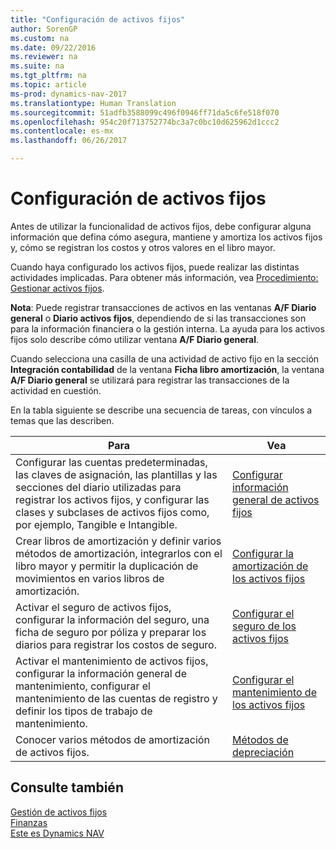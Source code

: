 ```yaml
---
title: "Configuración de activos fijos"
author: SorenGP
ms.custom: na
ms.date: 09/22/2016
ms.reviewer: na
ms.suite: na
ms.tgt_pltfrm: na
ms.topic: article
ms-prod: dynamics-nav-2017
ms.translationtype: Human Translation
ms.sourcegitcommit: 51adfb3588099c496f0946ff71da5c6fe518f070
ms.openlocfilehash: 954c20f713752774bc3a7c0bc10d625962d1ccc2
ms.contentlocale: es-mx
ms.lasthandoff: 06/26/2017

---
```


# <a name="set-up-fixed-assets"></a>Configuración de activos fijos
Antes de utilizar la funcionalidad de activos fijos, debe configurar alguna información que defina cómo asegura, mantiene y amortiza los activos fijos y, cómo se registran los costos y otros valores en el libro mayor.

Cuando haya configurado los activos fijos, puede realizar las distintas actividades implicadas. Para obtener más información, vea [Procedimiento: Gestionar activos fijos](fa-manage.md).

**Nota**: Puede registrar transacciones de activos en las ventanas **A/F Diario general** o **Diario activos fijos**, dependiendo de si las transacciones son para la información financiera o la gestión interna. La ayuda para los activos fijos solo describe cómo utilizar ventana **A/F Diario general**.

Cuando selecciona una casilla de una actividad de activo fijo en la sección **Integración contabilidad** de la ventana **Ficha libro amortización**, la ventana **A/F Diario general** se utilizará para registrar las transacciones de la actividad en cuestión.

En la tabla siguiente se describe una secuencia de tareas, con vínculos a temas que las describen.

| Para | Vea |  
|----|-----|  
|Configurar las cuentas predeterminadas, las claves de asignación, las plantillas y las secciones del diario utilizadas para registrar los activos fijos, y configurar las clases y subclases de activos fijos como, por ejemplo, Tangible e Intangible.|[Configurar información general de activos fijos](fa-how-setup-general.md)|  
|Crear libros de amortización y definir varios métodos de amortización, integrarlos con el libro mayor y permitir la duplicación de movimientos en varios libros de amortización.|[Configurar la amortización de los activos fijos](fa-how-setup-depreciation.md)|
|Activar el seguro de activos fijos, configurar la información del seguro, una ficha de seguro por póliza y preparar los diarios para registrar los costos de seguro.|[Configurar el seguro de los activos fijos](fa-how-setup-insurance.md)|
|Activar el mantenimiento de activos fijos, configurar la información general de mantenimiento, configurar el mantenimiento de las cuentas de registro y definir los tipos de trabajo de mantenimiento.|[Configurar el mantenimiento de los activos fijos](fa-how-setup-maintenance.md)|
|Conocer varios métodos de amortización de activos fijos.|[Métodos de depreciación](fa-depreciation-methods.md)|

## <a name="see-also"></a>Consulte también
[Gestión de activos fijos](fa-manage.md)  
[Finanzas](finance-setup.md)  
[Este es Dynamics NAV](across-get-started.md)

